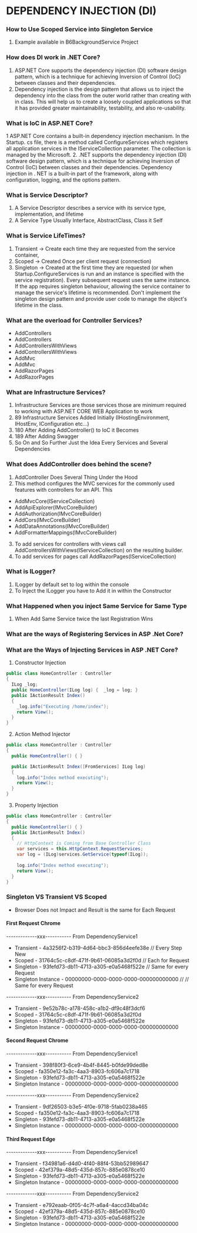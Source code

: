 # DEPENDENCY INJECTION (DI)

### How to Use Scoped Service into Singleton Service
1. Example available in B6BackgroundService Project

### How does DI work in .NET Core?
1. ASP.NET Core supports the dependency injection (DI) software design pattern, which is a technique for achieving Inversion of Control (IoC) between classes and their dependencies.
2. Dependency injection is the design pattern that allows us to inject the dependency into the class from the outer world rather than creating with in class. This will help us to create a loosely coupled applications so that it has provided greater maintainability, testability, and also re-usability.

### What is IoC in ASP.NET Core?
1 ASP.NET Core contains a built-in dependency injection mechanism. In the Startup. cs file, there is a method called ConfigureServices which registers all application services in the IServiceCollection parameter. The collection is managed by the Microsoft.
2. .NET supports the dependency injection (DI) software design pattern, which is a technique for achieving Inversion of Control (IoC) between classes and their dependencies. Dependency injection in . NET is a built-in part of the framework, along with configuration, logging, and the options pattern.

### What is Service Descriptor?
1. A Service Descriptor describes a service with its service type, implementation, and lifetime
2. A Service Type Usually Interface, AbstractClass, Class it Self

### What is Service LifeTimes?
1. Transient -> Create each time they are requested from the service container,
2. Scoped -> Created Once per client request (connection)
3. Singleton -> Created at the first time they are requested (or when Startup.ConfigureServices is run and an instance is specified with the service registration). Every subsequent request uses the same instance. If the app requires singleton behaviour, allowing the service container to manage the service's lifetime is recommended. Don't implement the singleton design pattern and provide user code to manage the object's lifetime in the class.

### What are the overload for Controller Services?
- AddControllers
- AddControllers
- AddControllersWithViews
- AddControllersWithViews
- AddMvc
- AddMvc
- AddRazorPages
- AddRazorPages

### What are Infrastructure Services?
1. Infrastructure Services are those services those are minimum required to working with ASP.NET CORE WEB Application to work
2. 89 Infrastructure Services Added Initially (IHostingEnvironment, IHostEnv, IConfiguration etc...)
3. 180 After Adding AddController() to IoC it Becomes
4. 189 After Adding Swagger
5. So On and So Further Just the Idea Every Services and Several Dependencies

### What does AddController does behind the scene?
1. AddController Does Several Thing Under the Hood
2. This method configures the MVC services for the commonly used features with controllers for an API. This
- AddMvcCore(IServiceCollection) 
- AddApiExplorer(IMvcCoreBuilder) 
- AddAuthorization(IMvcCoreBuilder) 
- AddCors(IMvcCoreBuilder) 
- AddDataAnnotations(IMvcCoreBuilder) 
- AddFormatterMappings(IMvcCoreBuilder) 
3. To add services for controllers with views call  AddControllersWithViews(IServiceCollection) on the resulting builder.
4. To add services for pages call AddRazorPages(IServiceCollection)

### What is ILogger?
1. ILogger by default set to log within the console
2. To Inject the ILogger you have to Add it in within the Constructor

### What Happened when you inject Same Service for Same Type
1. When Add Same Service twice the last Registration Wins

### What are the ways of Registering Services in ASP .Net Core?

### What are the Ways of Injecting Services in ASP .NET Core?
1. Constructor Injection
```c#
public class HomeController : Controller
{
  ILog _log;
  public HomeController(ILog log) {  _log = log; }
  public IActionResult Index()
  {
    _log.info("Executing /home/index");
    return View();
  }
}
```
2. Action Method Injector
```c#
public class HomeController : Controller
{
  public HomeController() { }

  public IActionResult Index([FromServices] ILog log)
  {
    log.info("Index method executing");
    return View();
  }
}
```
3. Property Injection
```c# 
public class HomeController : Controller
{
  public HomeController() { }
  public IActionResult Index()
  {
    // HttpContext is Coming from Base Controller Class
    var services = this.HttpContext.RequestServices;
    var log = (ILog)services.GetService(typeof(ILog));
            
    log.info("Index method executing");
    return View();
  }
}
```

### Singleton VS Transient VS Scoped
- Browser Does not Impact and Result is the same for Each Request
#### First Request Chrome
-------------xxx-----------
From DependencyService1
- Transient - 4a3256f2-b319-4d64-bbc3-856d4eefe38e // Every Step New
- Scoped - 31764c5c-c8df-471f-9b61-06085a3d2f0d // Each for Request
- Singleton - 93fefd73-db11-4713-a305-e0a5468f522e // Same for every Request
- Singleton Instance - 00000000-0000-0000-0000-000000000000 // // Same for every Request

-------------xxx-----------
From DependencyService2
- Transient - 9e52b78c-a178-458c-a1b2-df9c48f3dcf6
- Scoped - 31764c5c-c8df-471f-9b61-06085a3d2f0d
- Singleton - 93fefd73-db11-4713-a305-e0a5468f522e
- Singleton Instance - 00000000-0000-0000-0000-000000000000

#### Second Request Chrome
-------------xxx-----------
From DependencyService1
- Transient - 398f80f3-6ce9-4b4f-8445-b0fde99ded8e
- Scoped - fa350e12-fa3c-4aa3-8903-fc606a7c1718
- Singleton - 93fefd73-db11-4713-a305-e0a5468f522e
- Singleton Instance - 00000000-0000-0000-0000-000000000000

-------------xxx-----------
From DependencyService2
- Transient - 9df26503-b3e5-4f0e-9718-5fab0238a465
- Scoped - fa350e12-fa3c-4aa3-8903-fc606a7c1718
- Singleton - 93fefd73-db11-4713-a305-e0a5468f522e
- Singleton Instance - 00000000-0000-0000-0000-000000000000

#### Third Request Edge
-------------xxx-----------
From DependencyService1
- Transient - f34981a6-d4d0-4f40-88f4-53bb52989647
- Scoped - 42ef379a-48d5-435d-857c-885e0878ce10
- Singleton - 93fefd73-db11-4713-a305-e0a5468f522e
- Singleton Instance - 00000000-0000-0000-0000-000000000000

-------------xxx-----------
From DependencyService2
- Transient - e792eaab-0f05-4c7f-a6a4-4accd34ba04c
- Scoped - 42ef379a-48d5-435d-857c-885e0878ce10
- Singleton - 93fefd73-db11-4713-a305-e0a5468f522e
- Singleton Instance - 00000000-0000-0000-0000-000000000000
